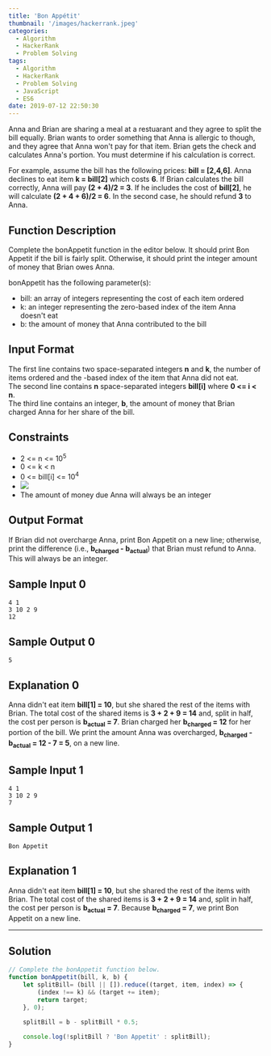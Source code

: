 ```yaml
---
title: 'Bon Appétit'
thumbnail: '/images/hackerrank.jpeg'
categories:
  - Algorithm
  - HackerRank
  - Problem Solving
tags:
  - Algorithm
  - HackerRank
  - Problem Solving
  - JavaScript
  - ES6
date: 2019-07-12 22:50:30
---
```


Anna and Brian are sharing a meal at a restuarant and they agree to split the bill equally. Brian wants to order something that Anna is allergic to though, and they agree that Anna won't pay for that item. Brian gets the check and calculates Anna's portion. You must determine if his calculation is correct.

For example, assume the bill has the following prices: **bill = [2,4,6]**. Anna declines to eat item **k = bill[2]** which costs **6**. If Brian calculates the bill correctly, Anna will pay **(2 + 4)/2 = 3**. If he includes the cost of **bill[2]**, he will calculate **(2 + 4 + 6)/2 = 6**. In the second case, he should refund **3** to Anna.

<!-- more -->

## Function Description

Complete the bonAppetit function in the editor below. It should print Bon Appetit if the bill is fairly split. Otherwise, it should print the integer amount of money that Brian owes Anna.

bonAppetit has the following parameter(s):

- bill: an array of integers representing the cost of each item ordered
- k: an integer representing the zero-based index of the item Anna doesn't eat
- b: the amount of money that Anna contributed to the bill

## Input Format

The first line contains two space-separated integers **n** and **k**, the number of items ordered and the -based index of the item that Anna did not eat. <br/>
The second line contains **n** space-separated integers **bill[i]** where **0 <= i < n**. <br/>
The third line contains an integer, **b**, the amount of money that Brian charged Anna for her share of the bill.

## Constraints 

- 2 <= n <= 10<sup>5</sup>
- 0 <= k < n
- 0 <= bill[i] <= 10<sup>4</sup>
- ![](https://latex.codecogs.com/gif.latex?0&space;\leq&space;b&space;\leq&space;\sum_{i=0}^{n-1}bill[i])
- The amount of money due Anna will always be an integer

## Output Format

If Brian did not overcharge Anna, print Bon Appetit on a new line; otherwise, print the difference (i.e., **b<sub>charged</sub> - b<sub>actual</sub>**) that Brian must refund to Anna. This will always be an integer.

## Sample Input 0

```
4 1
3 10 2 9
12
```

## Sample Output 0

```
5
```

## Explanation 0
   
Anna didn't eat item **bill[1] = 10**, but she shared the rest of the items with Brian. The total cost of the shared items is **3 + 2 + 9 = 14** and, split in half, the cost per person is **b<sub>actual</sub> = 7**. Brian charged her **b<sub>charged</sub> = 12** for her portion of the bill. We print the amount Anna was overcharged, **b<sub>charged</sub> - b<sub>actual</sub> = 12 - 7 = 5**, on a new line.

## Sample Input 1

```
4 1
3 10 2 9
7
```

## Sample Output 1

```
Bon Appetit
```

## Explanation 1
   
Anna didn't eat item **bill[1] = 10**, but she shared the rest of the items with Brian. The total cost of the shared items is **3 + 2 + 9 = 14** and, split in half, the cost per person is **b<sub>actual</sub> = 7**. Because **b<sub>charged</sub> = 7**, we print Bon Appetit on a new line.

---

## Solution

```javascript
// Complete the bonAppetit function below.
function bonAppetit(bill, k, b) {
    let splitBill= (bill || []).reduce((target, item, index) => {
        (index !== k) && (target += item);
        return target;
    }, 0);
    
    splitBill = b - splitBill * 0.5;

    console.log(!splitBill ? 'Bon Appetit' : splitBill);
}
```
